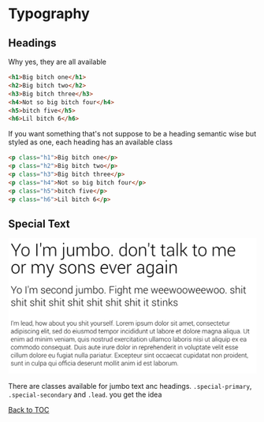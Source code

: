 # Typography

## Headings

Why yes, they are all available	

```html
<h1>Big bitch one</h1>
<h2>Big bitch two</h2>
<h3>Big bitch three</h3>
<h4>Not so big bitch four</h4>
<h5>bitch five</h5>
<h6>Lil bitch 6</h6>
```

If you want something that's not suppose to be a heading semantic wise but styled as one, each heading has an available class


```html
<p class="h1">Big bitch one</p>
<p class="h2">Big bitch two</p>
<p class="h3">Big bitch three</p>
<p class="h4">Not so big bitch four</p>
<p class="h5">bitch five</p>
<p class="h6">Lil bitch 6</p>
```

## Special Text

![Special](../../images/special-primary-secondary.png)

There are classes available for jumbo text anc headings. `.special-primary`, `.special-secondary` and `.lead`. you get the idea


[Back to TOC](../../../readme.md)